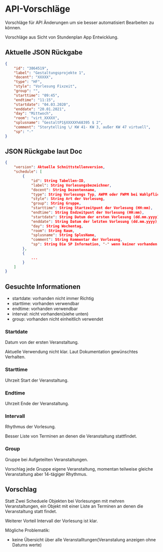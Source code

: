 # API-Vorschläge
Vorschläge für API Änderungen um sie besser automatisiert Bearbeiten zu können.

Vorschläge aus Sicht von Stundenplan App Entwicklung.

## Aktuelle JSON Rückgabe
```json
{
    "id": "3864519",
    "label": "Gestaltungsprojekte 1",
    "docent": "XXXXX",
    "type": "HF",
    "style": "Vorlesung Fixzeit",
    "group": "",
    "starttime": "09:45",
    "endtime": "11:15",
    "startdate": "04.03.2020",
    "enddate": "20.01.2021",
    "day": "Mittwoch",
    "room": "virt_XXXXX",
    "splusname": "GestaltP1§XXXXX%68395 $ 2",
    "comment": "Storytelling \/ KW 41- KW 3, außer KW 47 virtuell",
    "sp": "-"
}
```
## JSON Rückgabe laut Doc
```json
{
    "version": Aktuelle Schnittstellenversion,
    "schedule": [
        {
            "id": String Tabellen-ID,
            "label": String Vorlesungsbezeichner,
            "docent": String Dozentenname,
            "type": String Vorlesungs Typ, AWPM oder FWPM bei Wahlpflichtfächer, sonst HF,
            "style": String Art der Vorlesung,
            "group": String Gruppe,
            "starttime": String Startzeitpunt der Vorlesung (HH:mm),
            "endtime": String Endzeitpunt der Vorlesung (HH:mm),
            "startdate": String Datum der ersten Vorlesung (dd.mm.yyyy),
            "enddate": String Datum der letzten Vorlesung (dd.mm.yyyy),
            "day": String Wochentag,
            "room": String Raum,
            "splusname": String SplusName,
			"comment": String Kommentar der Vorlesung,
            "sp": String Die SP Information, "-" wenn keiner vorhanden ist und z.B. "SP (MB)" wenn ein SP vorhanden ist
        },
        {
            ...
        }
    ]
}
```

## Gesuchte Informationen

 * startdate: vorhanden nicht immer Richtig
 * starttime: vorhanden verwendbar
 * endtime: vorhanden verwendbar
 * interval: nicht vorhanden(siehe unten)
 * group: vorhanden nicht einheitlich verwendet
 
### Startdate
Datum von der ersten Veranstaltung. 

Aktuelle Verwendung nicht klar. Laut Dokumentation gewünschtes Verhalten.

### Starttime
Uhrzeit Start der Veranstaltung.

### Endtime
Uhrzeit Ende der Veranstaltung.

### Intervall
Rhythmus der Vorlesung.

Besser Liste von Terminen an denen die Veranstaltung stattfindet.

### Group
Gruppe bei Aufgeteilten Veranstaltungen.

Vorschlag jede Gruppe eigene Veranstaltung, momentan teilweise gleiche Veranstaltung aber 14-tägiger Rhythmus.

## Vorschlag
Statt Zwei Scheduele Objekten bei Vorlesungen mit mehren Veranstaltungen, ein Objekt mit einer Liste an Terminen an denen die Veranstaltung statt findet. 

Weiterer Vorteil Intervall der Vorlesung ist klar.

Mögliche Problematik:
 * keine Übersicht über alle Veranstalltungen(Veranstalung anzeigen ohne Datums werte)
